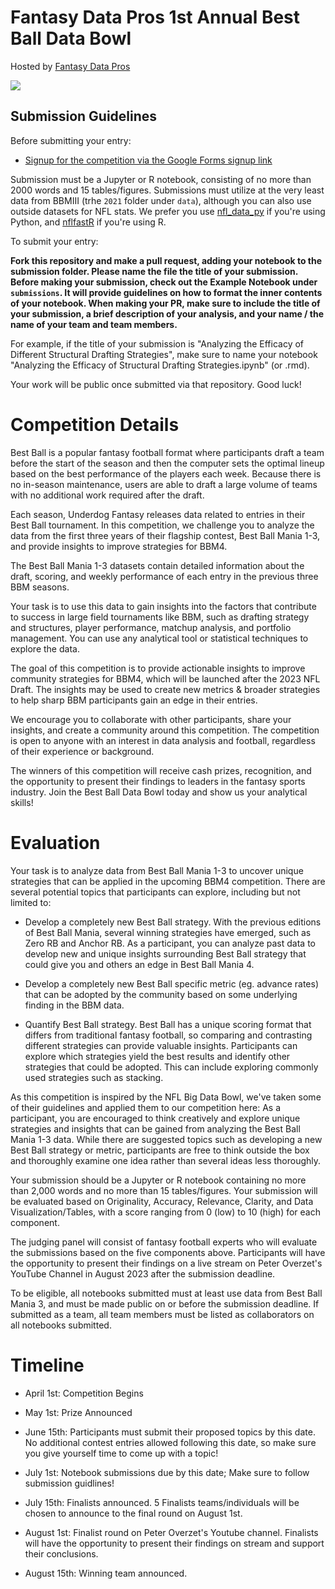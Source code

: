 # Fantasy Data Pros 1st Annual Best Ball Data Bowl

Hosted by [Fantasy Data Pros](https://www.fantasydatapros.com)

<img src="https://i.imgur.com/2mpLjzV.png">

## Submission Guidelines

Before submitting your entry:
* [Signup for the competition via the Google Forms signup link](https://docs.google.com/forms/d/e/1FAIpQLSeSK_A4Tn_Sw4gGD_Qc49-cOQPIbJtNIgp8JKpLKpWxjPsPow/viewform?usp=sf_link)

Submission must be a Jupyter or R notebook, consisting of no more than 2000 words and 15 tables/figures. Submissions must utilize at the very least data from BBMIII (trhe `2021` folder under `data`), although you can also use outside datasets for NFL stats. We prefer you use [nfl_data_py](https://github.com/cooperdff/nfl_data_py) if you're using Python, and [nflfastR](https://github.com/nflverse/nflfastR/) if you're using R. 

To submit your entry:

**Fork this repository and make a pull request, adding your notebook to the submission folder. Please name the file the title of your submission. Before making your submission, check out the Example Notebook under `submissions`. It will provide guidelines on how to format the inner contents of your notebook. When making your PR, make sure to include the title of your submission, a brief description of your analysis, and your name / the name of your team and team members.**

For example, if the title of your submission is "Analyzing the Efficacy of Different Structural Drafting Strategies", make sure to name your notebook "Analyzing the Efficacy of Structural Drafting Strategies.ipynb" (or .rmd).

Your work will be public once submitted via that repository. Good luck!

# Competition Details

Best Ball is a popular fantasy football format where participants draft a team before the start of the season and then the computer sets the optimal lineup based on the best performance of the players each week. Because there is no in-season maintenance, users are able to draft a large volume of teams with no additional work required after the draft.

Each season, Underdog Fantasy releases data related to entries in their Best Ball tournament. In this competition, we challenge you to analyze the data from the first three years of their flagship contest, Best Ball Mania 1-3, and provide insights to improve strategies for BBM4.

The Best Ball Mania 1-3 datasets contain detailed information about the draft, scoring, and weekly performance of each entry in the previous three BBM seasons.

Your task is to use this data to gain insights into the factors that contribute to success in large field tournaments like BBM, such as drafting strategy and structures, player performance, matchup analysis, and portfolio management. You can use any analytical tool or statistical techniques to explore the data.

The goal of this competition is to provide actionable insights to improve community strategies for BBM4, which will be launched after the 2023 NFL Draft. The insights may be used to create new metrics & broader strategies to help sharp BBM participants gain an edge in their entries.

We encourage you to collaborate with other participants, share your insights, and create a community around this competition. The competition is open to anyone with an interest in data analysis and football, regardless of their experience or background.

The winners of this competition will receive cash prizes, recognition, and the opportunity to present their findings to leaders in the fantasy sports industry. Join the Best Ball Data Bowl today and show us your analytical skills!

# Evaluation

Your task is to analyze data from Best Ball Mania 1-3 to uncover unique strategies that can be applied in the upcoming BBM4 competition. There are several potential topics that participants can explore, including but not limited to:

* Develop a completely new Best Ball strategy. With the previous editions of Best Ball Mania, several winning strategies have emerged, such as Zero RB and Anchor RB. As a participant, you can analyze past data to develop new and unique insights surrounding Best Ball strategy that could give you and others an edge in Best Ball Mania 4.

* Develop a completely new Best Ball specific metric (eg. advance rates) that can be adopted by the community based on some underlying finding in the BBM data.
* Quantify Best Ball strategy. Best Ball has a unique scoring format that differs from traditional fantasy football, so comparing and contrasting different strategies can provide valuable insights. Participants can explore which strategies yield the best results and identify other strategies that could be adopted. This can include exploring commonly used strategies such as stacking.

As this competition is inspired by the NFL Big Data Bowl, we've taken some of their guidelines and applied them to our competition here:
As a participant, you are encouraged to think creatively and explore unique strategies and insights that can be gained from analyzing the Best Ball Mania 1-3 data. While there are suggested topics such as developing a new Best Ball strategy or metric, participants are free to think outside the box and thoroughly examine one idea rather than several ideas less thoroughly.

Your submission should be a Jupyter or R notebook containing no more than 2,000 words and no more than 15 tables/figures. Your submission will be evaluated based on Originality, Accuracy, Relevance, Clarity, and Data Visualization/Tables, with a score ranging from 0 (low) to 10 (high) for each component.

The judging panel will consist of fantasy football experts who will evaluate the submissions based on the five components above. Participants will have the opportunity to present their findings on a live stream on Peter Overzet's YouTube Channel in August 2023 after the submission deadline.

To be eligible, all notebooks submitted must at least use data from Best Ball Mania 3, and must be made public on or before the submission deadline. If submitted as a team, all team members must be listed as collaborators on all notebooks submitted.

# Timeline

* April 1st: Competition Begins

* May 1st: Prize Announced

* June 15th: Participants must submit their proposed topics by this date. No additional contest entries allowed following this date, so make sure you give yourself time to come up with a topic!

* July 1st: Notebook submissions due by this date; Make sure to follow submission guidlines!

* July 15th: Finalists announced. 5 Finalists teams/individuals will be chosen to announce to the final round on August 1st.

* August 1st: Finalist round on Peter Overzet's Youtube channel. Finalists will have the opportunity to present their findings on stream and support their conclusions.

* August 15th: Winning team announced.
